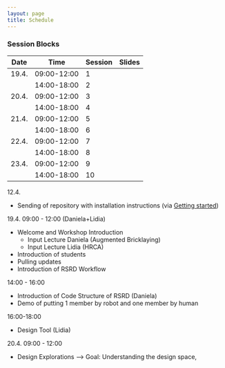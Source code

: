 ```yaml
---
layout: page
title: Schedule
---
```


### Session Blocks

| Date  | Time        | Session | Slides |
|-------|-------------|---------|--------|
| 19.4. | 09:00-12:00 | 1       |        |
|       | 14:00-18:00 | 2       |        |
| 20.4. | 09:00-12:00 | 3       |        |
|       | 14:00-18:00 | 4       |        |
| 21.4. | 09:00-12:00 | 5       |        |
|       | 14:00-18:00 | 6       |        |
| 22.4. | 09:00-12:00 | 7       |        |
|       | 14:00-18:00 | 8       |        |
| 23.4. | 09:00-12:00 | 9       |        |
|       | 14:00-18:00 | 10      |        |



12.4.
* Sending of repository with installation instructions (via [Getting started](https://augmentedfabricationlab.github.io/robot_see_robot_do//getting_started/))

19.4. 
09:00 - 12:00 (Daniela+Lidia)
* Welcome and Workshop Introduction 
    * Input Lecture Daniela (Augmented Bricklaying)
    * Input Lecture Lidia (HRCA)
* Introduction of students
* Pulling updates
* Introduction of RSRD Workflow

14:00 - 16:00
* Introduction of Code Structure of RSRD (Daniela)
* Demo of putting 1 member by robot and one member by human

16:00-18:00
* Design Tool (Lidia)


20.4.
09:00 - 12:00
* Design Explorations --> Goal: Understanding the design space, 

